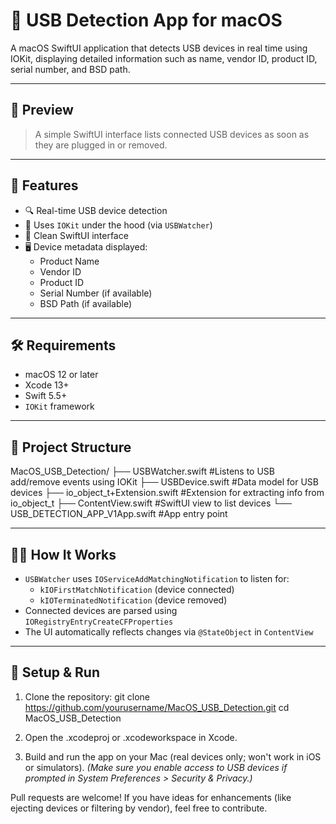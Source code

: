 # 🔌 USB Detection App for macOS

A macOS SwiftUI application that detects USB devices in real time using IOKit, displaying detailed information such as name, vendor ID, product ID, serial number, and BSD path.

---

## 📸 Preview

> A simple SwiftUI interface lists connected USB devices as soon as they are plugged in or removed.

---

## 🚀 Features

- 🔍 Real-time USB device detection
- 🧠 Uses `IOKit` under the hood (via `USBWatcher`)
- 🧼 Clean SwiftUI interface
- 🖥 Device metadata displayed:
  - Product Name
  - Vendor ID
  - Product ID
  - Serial Number (if available)
  - BSD Path (if available)

---

## 🛠 Requirements

- macOS 12 or later
- Xcode 13+
- Swift 5.5+
- `IOKit` framework

---

## 📁 Project Structure

MacOS_USB_Detection/
├── USBWatcher.swift #Listens to USB add/remove events using IOKit
├── USBDevice.swift #Data model for USB devices
├── io_object_t+Extension.swift #Extension for extracting info from io_object_t
├── ContentView.swift #SwiftUI view to list devices
└── USB_DETECTION_APP_V1App.swift #App entry point

---

## 🧑‍💻 How It Works

- `USBWatcher` uses `IOServiceAddMatchingNotification` to listen for:
  - `kIOFirstMatchNotification` (device connected)
  - `kIOTerminatedNotification` (device removed)
- Connected devices are parsed using `IORegistryEntryCreateCFProperties`
- The UI automatically reflects changes via `@StateObject` in `ContentView`

---

## 🔧 Setup & Run

1. Clone the repository:
   git clone https://github.com/yourusername/MacOS_USB_Detection.git
   cd MacOS_USB_Detection
2. Open the .xcodeproj or .xcodeworkspace in Xcode.
   
3. Build and run the app on your Mac (real devices only; won't work in iOS or simulators).
*(Make sure you enable access to USB devices if prompted in System Preferences > Security & Privacy.)*



Pull requests are welcome! If you have ideas for enhancements (like ejecting devices or filtering by vendor), feel free to contribute.
